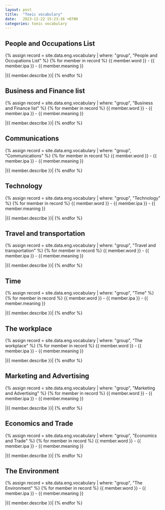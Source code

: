 ```yaml
---
layout: post
title:  "Toeic vocabulary"
date:   2023-12-22 15:23:16 +0700
categories: toeic vocabulary
---
```


## People and Occupations List
{% assign record = site.data.eng.vocabulary | where: "group", "People and Occupations List" %}
{% for member in record %}
{{ member.word }} - {{ member.ipa }} - {{ member.meaning }}

|{{ member.describe }}|
{% endfor %}


## Business and Finance list
{% assign record = site.data.eng.vocabulary | where: "group", "Business and Finance list" %}
{% for member in record %}
{{ member.word }} - {{ member.ipa }} - {{ member.meaning }}

|{{ member.describe }}|
{% endfor %}


## Communications
{% assign record = site.data.eng.vocabulary | where: "group", "Communications" %}
{% for member in record %}
{{ member.word }} - {{ member.ipa }} - {{ member.meaning }}

|{{ member.describe }}|
{% endfor %}


## Technology
{% assign record = site.data.eng.vocabulary | where: "group", "Technology" %}
{% for member in record %}
{{ member.word }} - {{ member.ipa }} - {{ member.meaning }}

|{{ member.describe }}|
{% endfor %}


## Travel and transportation
{% assign record = site.data.eng.vocabulary | where: "group", "Travel and transportation" %}
{% for member in record %}
{{ member.word }} - {{ member.ipa }} - {{ member.meaning }}

|{{ member.describe }}|
{% endfor %}


## Time
{% assign record = site.data.eng.vocabulary | where: "group", "Time" %}
{% for member in record %}
{{ member.word }} - {{ member.ipa }} - {{ member.meaning }}

|{{ member.describe }}|
{% endfor %}


## The workplace
{% assign record = site.data.eng.vocabulary | where: "group", "The workplace" %}
{% for member in record %}
{{ member.word }} - {{ member.ipa }} - {{ member.meaning }}

|{{ member.describe }}|
{% endfor %}


## Marketing and Advertising
{% assign record = site.data.eng.vocabulary | where: "group", "Marketing and Advertising" %}
{% for member in record %}
{{ member.word }} - {{ member.ipa }} - {{ member.meaning }}

|{{ member.describe }}|
{% endfor %}


## Economics and Trade
{% assign record = site.data.eng.vocabulary | where: "group", "Economics and Trade" %}
{% for member in record %}
{{ member.word }} - {{ member.ipa }} - {{ member.meaning }}

|{{ member.describe }}|
{% endfor %}


## The Environment
{% assign record = site.data.eng.vocabulary | where: "group", "The Environment" %}
{% for member in record %}
{{ member.word }} - {{ member.ipa }} - {{ member.meaning }}

|{{ member.describe }}|
{% endfor %}


